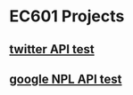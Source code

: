 # EC601 Projects

## [twitter API test](Twitter%20test/readme)

## [google NPL API test](Google_NLP_test/readme.md)

